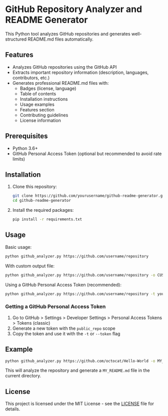 # GitHub Repository Analyzer and README Generator

This Python tool analyzes GitHub repositories and generates well-structured README.md files automatically.

## Features

- Analyzes GitHub repositories using the GitHub API
- Extracts important repository information (description, languages, contributors, etc.)
- Generates professional README.md files with:
  - Badges (license, language)
  - Table of contents
  - Installation instructions
  - Usage examples
  - Features section
  - Contributing guidelines
  - License information

## Prerequisites

- Python 3.6+
- GitHub Personal Access Token (optional but recommended to avoid rate limits)

## Installation

1. Clone this repository:
   ```bash
   git clone https://github.com/yourusername/github-readme-generator.git
   cd github-readme-generator
   ```

2. Install the required packages:
   ```bash
   pip install -r requirements.txt
   ```

## Usage

Basic usage:
```bash
python github_analyzer.py https://github.com/username/repository
```

With custom output file:
```bash
python github_analyzer.py https://github.com/username/repository -o CUSTOM_README.md
```

Using a GitHub Personal Access Token (recommended):
```bash
python github_analyzer.py https://github.com/username/repository -t your_github_token
```

### Getting a GitHub Personal Access Token

1. Go to GitHub > Settings > Developer Settings > Personal Access Tokens > Tokens (classic)
2. Generate a new token with the `public_repo` scope
3. Copy the token and use it with the `-t` or `--token` flag

## Example

```bash
python github_analyzer.py https://github.com/octocat/Hello-World -o MY_README.md
```

This will analyze the repository and generate a `MY_README.md` file in the current directory.

## License

This project is licensed under the MIT License - see the [LICENSE](LICENSE) file for details.
